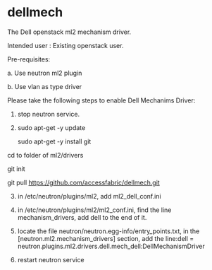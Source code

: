 dellmech
========
The Dell openstack ml2 mechanism driver.


Intended user : Existing openstack user. 


Pre-requisites:

a. Use neutron ml2 plugin

b. Use vlan as type driver



Please take the following steps to enable Dell Mechanims Driver:

1. stop neutron service.

2. sudo apt-get -y update

   sudo apt-get -y install git
   
cd to folder of ml2/drivers

   git init
   
git pull https://github.com/accessfabric/dellmech.git
   

3. in /etc/neutron/plugins/ml2, add ml2_dell_conf.ini

4. in /etc/neutron/plugins/ml2/ml2_conf.ini, find the line mechanism_drivers, add dell to the end of it.

5. locate the file neutron/neutron.egg-info/entry_points.txt, in the [neutron.ml2.mechanism_drivers] section, 
    add the line:dell = neutron.plugins.ml2.drivers.dell.mech_dell:DellMechanismDriver
   

6. restart neutron service
